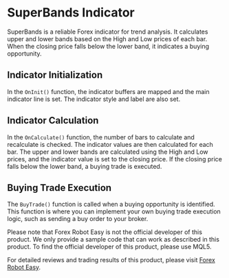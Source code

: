# SuperBands Indicator

SuperBands is a reliable Forex indicator for trend analysis. It calculates upper and lower bands based on the High and Low prices of each bar. When the closing price falls below the lower band, it indicates a buying opportunity.

## Indicator Initialization

In the `OnInit()` function, the indicator buffers are mapped and the main indicator line is set. The indicator style and label are also set.

## Indicator Calculation

In the `OnCalculate()` function, the number of bars to calculate and recalculate is checked. The indicator values are then calculated for each bar. The upper and lower bands are calculated using the High and Low prices, and the indicator value is set to the closing price. If the closing price falls below the lower band, a buying trade is executed.

## Buying Trade Execution

The `BuyTrade()` function is called when a buying opportunity is identified. This function is where you can implement your own buying trade execution logic, such as sending a buy order to your broker.

Please note that Forex Robot Easy is not the official developer of this product. We only provide a sample code that can work as described in this product. To find the official developer of this product, please use MQL5.

For detailed reviews and trading results of this product, please visit [Forex Robot Easy](https://forexroboteasy.com/forex-robot-review/superbands-review-reliable-forex-indicator-for-trend-analysis/).

